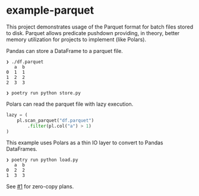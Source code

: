 # example-parquet

This project demonstrates usage of the Parquet format for batch files stored to disk. Parquet allows predicate pushdown providing, in theory, better memory utilization for projects to implement (like Polars).

Pandas can store a DataFrame to a parquet file.

```
❯ ./df.parquet
   a  b
0  1  1
1  2  2
2  3  3
```

```
❯ poetry run python store.py
```

Polars can read the parquet file with lazy execution.

```py
lazy = (
    pl.scan_parquet("df.parquet")
        .filter(pl.col("a") > 1)
)
```

This example uses Polars as a thin IO layer to convert to Pandas DataFrames.

```
❯ poetry run python load.py 
   a  b
0  2  2
1  3  3
```

See [#1](https://github.com/twin-labs/example-parquet/issues/2) for zero-copy plans.
